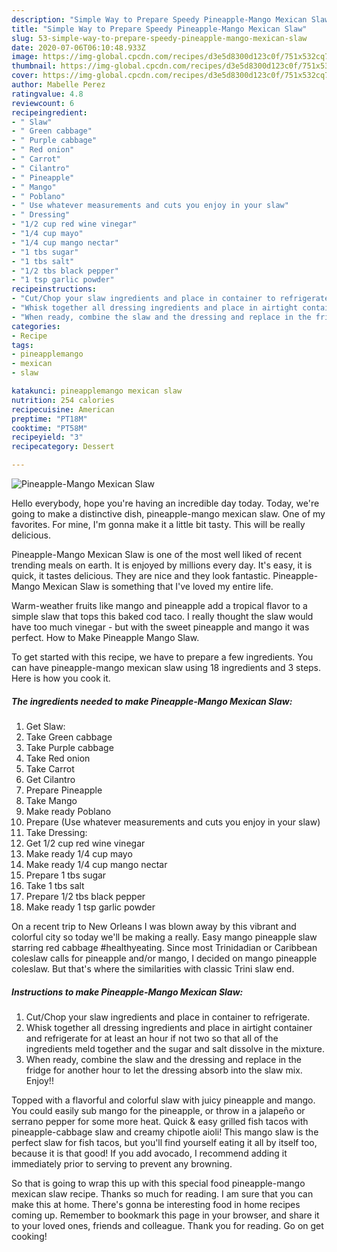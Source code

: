 ```yaml
---
description: "Simple Way to Prepare Speedy Pineapple-Mango Mexican Slaw"
title: "Simple Way to Prepare Speedy Pineapple-Mango Mexican Slaw"
slug: 53-simple-way-to-prepare-speedy-pineapple-mango-mexican-slaw
date: 2020-07-06T06:10:48.933Z
image: https://img-global.cpcdn.com/recipes/d3e5d8300d123c0f/751x532cq70/pineapple-mango-mexican-slaw-recipe-main-photo.jpg
thumbnail: https://img-global.cpcdn.com/recipes/d3e5d8300d123c0f/751x532cq70/pineapple-mango-mexican-slaw-recipe-main-photo.jpg
cover: https://img-global.cpcdn.com/recipes/d3e5d8300d123c0f/751x532cq70/pineapple-mango-mexican-slaw-recipe-main-photo.jpg
author: Mabelle Perez
ratingvalue: 4.8
reviewcount: 6
recipeingredient:
- " Slaw"
- " Green cabbage"
- " Purple cabbage"
- " Red onion"
- " Carrot"
- " Cilantro"
- " Pineapple"
- " Mango"
- " Poblano"
- " Use whatever measurements and cuts you enjoy in your slaw"
- " Dressing"
- "1/2 cup red wine vinegar"
- "1/4 cup mayo"
- "1/4 cup mango nectar"
- "1 tbs sugar"
- "1 tbs salt"
- "1/2 tbs black pepper"
- "1 tsp garlic powder"
recipeinstructions:
- "Cut/Chop your slaw ingredients and place in container to refrigerate."
- "Whisk together all dressing ingredients and place in airtight container and refrigerate for at least an hour if not two so that all of the ingredients meld together and the sugar and salt dissolve in the mixture."
- "When ready, combine the slaw and the dressing and replace in the fridge for another hour to let the dressing absorb into the slaw mix. Enjoy!!"
categories:
- Recipe
tags:
- pineapplemango
- mexican
- slaw

katakunci: pineapplemango mexican slaw 
nutrition: 254 calories
recipecuisine: American
preptime: "PT18M"
cooktime: "PT58M"
recipeyield: "3"
recipecategory: Dessert

---
```



![Pineapple-Mango Mexican Slaw](https://img-global.cpcdn.com/recipes/d3e5d8300d123c0f/751x532cq70/pineapple-mango-mexican-slaw-recipe-main-photo.jpg)

Hello everybody, hope you're having an incredible day today. Today, we're going to make a distinctive dish, pineapple-mango mexican slaw. One of my favorites. For mine, I'm gonna make it a little bit tasty. This will be really delicious.

Pineapple-Mango Mexican Slaw is one of the most well liked of recent trending meals on earth. It is enjoyed by millions every day. It's easy, it is quick, it tastes delicious. They are nice and they look fantastic. Pineapple-Mango Mexican Slaw is something that I've loved my entire life.

Warm-weather fruits like mango and pineapple add a tropical flavor to a simple slaw that tops this baked cod taco. I really thought the slaw would have too much vinegar - but with the sweet pineapple and mango it was perfect. How to Make Pineapple Mango Slaw.


To get started with this recipe, we have to prepare a few ingredients. You can have pineapple-mango mexican slaw using 18 ingredients and 3 steps. Here is how you cook it.

<!--inarticleads1-->

##### The ingredients needed to make Pineapple-Mango Mexican Slaw:

1. Get  Slaw:
1. Take  Green cabbage
1. Take  Purple cabbage
1. Take  Red onion
1. Take  Carrot
1. Get  Cilantro
1. Prepare  Pineapple
1. Take  Mango
1. Make ready  Poblano
1. Prepare  (Use whatever measurements and cuts you enjoy in your slaw)
1. Take  Dressing:
1. Get 1/2 cup red wine vinegar
1. Make ready 1/4 cup mayo
1. Make ready 1/4 cup mango nectar
1. Prepare 1 tbs sugar
1. Take 1 tbs salt
1. Prepare 1/2 tbs black pepper
1. Make ready 1 tsp garlic powder


On a recent trip to New Orleans I was blown away by this vibrant and colorful city so today we&#39;ll be making a really. Easy mango pineapple slaw starring red cabbage #healthyeating. Since most Trinidadian or Caribbean coleslaw calls for pineapple and/or mango, I decided on mango pineapple coleslaw. But that&#39;s where the similarities with classic Trini slaw end. 

<!--inarticleads2-->

##### Instructions to make Pineapple-Mango Mexican Slaw:

1. Cut/Chop your slaw ingredients and place in container to refrigerate.
1. Whisk together all dressing ingredients and place in airtight container and refrigerate for at least an hour if not two so that all of the ingredients meld together and the sugar and salt dissolve in the mixture.
1. When ready, combine the slaw and the dressing and replace in the fridge for another hour to let the dressing absorb into the slaw mix. Enjoy!!


Topped with a flavorful and colorful slaw with juicy pineapple and mango. You could easily sub mango for the pineapple, or throw in a jalapeño or serrano pepper for some more heat. Quick &amp; easy grilled fish tacos with pineapple-cabbage slaw and creamy chipotle aioli! This mango slaw is the perfect slaw for fish tacos, but you&#39;ll find yourself eating it all by itself too, because it is that good! If you add avocado, I recommend adding it immediately prior to serving to prevent any browning. 

So that is going to wrap this up with this special food pineapple-mango mexican slaw recipe. Thanks so much for reading. I am sure that you can make this at home. There's gonna be interesting food in home recipes coming up. Remember to bookmark this page in your browser, and share it to your loved ones, friends and colleague. Thank you for reading. Go on get cooking!
